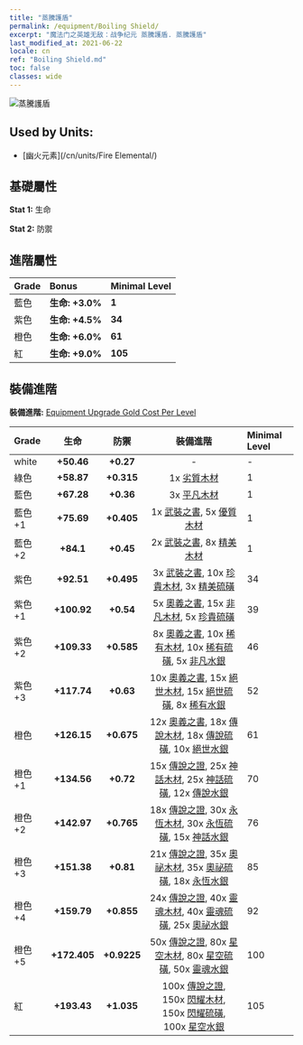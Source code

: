 ```yaml
---
title: "蒸騰護盾"
permalink: /equipment/Boiling Shield/
excerpt: "魔法门之英雄无敌：战争纪元 蒸騰護盾. 蒸騰護盾"
last_modified_at: 2021-06-22
locale: cn
ref: "Boiling Shield.md"
toc: false
classes: wide
---
```


  ![蒸騰護盾](/images/e/e_9042.png)

## Used by Units:

* [幽火元素](/cn/units/Fire Elemental/) 


## 基礎屬性
 **Stat 1:** 生命

 **Stat 2:** 防禦

## 進階屬性

  |     Grade    |   Bonus | Minimal Level | 
  |:-------------|:--------|:--------------| 
  | 藍色 | **生命: +3.0%** | **1** | 
  | 紫色 | **生命: +4.5%** | **34** | 
  | 橙色 | **生命: +6.0%** | **61** | 
  | 紅 | **生命: +9.0%** | **105** | 


## 裝備進階
 **裝備進階:** [Equipment Upgrade Gold Cost Per Level](/equipment/EquipmentUpgradeCostPerLevel/) 

  |          Grade      | 生命 | 防禦 | 裝備進階 | Minimal Level |
  |:--------------------|:---------:|:---------:|:----------------:|:--------------|
  | white | **+50.46** | **+0.27** | - | - |
  | 綠色 | **+58.87** | **+0.315** | 1x [劣質木材](/cn/Items/mat_1/) | 1 |
  | 藍色 | **+67.28** | **+0.36** | 3x [平凡木材](/cn/Items/mat_7/) | 1 |
  | 藍色 +1 | **+75.69** | **+0.405** | 1x [武裝之書](/cn/Items/mat_18/), 5x [優質木材](/cn/Items/mat_13/) | 1 |
  | 藍色 +2 | **+84.1** | **+0.45** | 2x [武裝之書](/cn/Items/mat_25/), 8x [精美木材](/cn/Items/mat_20/) | 1 |
  | 紫色 | **+92.51** | **+0.495** | 3x [武裝之書](/cn/Items/mat_32/), 10x [珍貴木材](/cn/Items/mat_27/), 3x [精美硫磺](/cn/Items/mat_22/) | 34 |
  | 紫色 +1 | **+100.92** | **+0.54** | 5x [奧義之書](/cn/Items/mat_39/), 15x [非凡木材](/cn/Items/mat_34/), 5x [珍貴硫磺](/cn/Items/mat_29/) | 39 |
  | 紫色 +2 | **+109.33** | **+0.585** | 8x [奧義之書](/cn/Items/mat_46/), 10x [稀有木材](/cn/Items/mat_41/), 10x [稀有硫磺](/cn/Items/mat_43/), 5x [非凡水銀](/cn/Items/mat_35/) | 46 |
  | 紫色 +3 | **+117.74** | **+0.63** | 10x [奧義之書](/cn/Items/mat_53/), 15x [絕世木材](/cn/Items/mat_48/), 15x [絕世硫磺](/cn/Items/mat_50/), 8x [稀有水銀](/cn/Items/mat_42/) | 52 |
  | 橙色 | **+126.15** | **+0.675** | 12x [奧義之書](/cn/Items/mat_60/), 18x [傳說木材](/cn/Items/mat_55/), 18x [傳說硫磺](/cn/Items/mat_57/), 10x [絕世水銀](/cn/Items/mat_49/) | 61 |
  | 橙色 +1 | **+134.56** | **+0.72** | 15x [傳說之證](/cn/Items/mat_67/), 25x [神話木材](/cn/Items/mat_62/), 25x [神話硫磺](/cn/Items/mat_64/), 12x [傳說水銀](/cn/Items/mat_56/) | 70 |
  | 橙色 +2 | **+142.97** | **+0.765** | 18x [傳說之證](/cn/Items/mat_74/), 30x [永恆木材](/cn/Items/mat_69/), 30x [永恆硫磺](/cn/Items/mat_71/), 15x [神話水銀](/cn/Items/mat_63/) | 76 |
  | 橙色 +3 | **+151.38** | **+0.81** | 21x [傳說之證](/cn/Items/mat_81/), 35x [奧祕木材](/cn/Items/mat_76/), 35x [奧祕硫磺](/cn/Items/mat_78/), 18x [永恆水銀](/cn/Items/mat_70/) | 85 |
  | 橙色 +4 | **+159.79** | **+0.855** | 24x [傳說之證](/cn/Items/mat_88/), 40x [靈魂木材](/cn/Items/mat_83/), 40x [靈魂硫磺](/cn/Items/mat_85/), 25x [奧祕水銀](/cn/Items/mat_77/) | 92 |
  | 橙色 +5 | **+172.405** | **+0.9225** | 50x [傳說之證](/cn/Items/mat_95/), 80x [星空木材](/cn/Items/mat_90/), 80x [星空硫磺](/cn/Items/mat_92/), 50x [靈魂水銀](/cn/Items/mat_84/) | 100 |
  | 紅 | **+193.43** | **+1.035** | 100x [傳說之證](/cn/Items/mat_102/), 150x [閃耀木材](/cn/Items/mat_97/), 150x [閃耀硫磺](/cn/Items/mat_99/), 100x [星空水銀](/cn/Items/mat_91/) | 105 |

